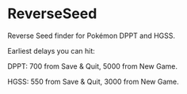 # ReverseSeed
Reverse Seed finder for Pokémon DPPT and HGSS.

Earliest delays you can hit:

DPPT: 700 from Save & Quit, 5000 from New Game.

HGSS: 550 from Save & Quit, 3000 from New Game.
